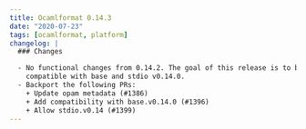```yaml
---
title: Ocamlformat 0.14.3
date: "2020-07-23"
tags: [ocamlformat, platform]
changelog: |
  ### Changes

  - No functional changes from 0.14.2. The goal of this release is to be
    compatible with base and stdio v0.14.0.
  - Backport the following PRs:
    + Update opam metadata (#1386)
    + Add compatibility with base.v0.14.0 (#1396)
    + Allow stdio.v0.14 (#1399)
---
```


